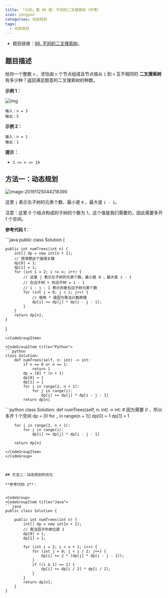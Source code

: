 ```yaml
---
title: 「力扣」第 96 题：不同的二叉搜索树（中等）
icon: yongyan
categories: 动态规划
tags:
  - 动态规划
---
```


+ 题目链接：[96. 不同的二叉搜索树](https://leetcode-cn.com/problems/unique-binary-search-trees/)。

## 题目描述

给你一个整数 `n` ，求恰由 `n` 个节点组成且节点值从 `1` 到 `n` 互不相同的 **二叉搜索树** 有多少种？返回满足题意的二叉搜索树的种数。

**示例 1：**

![img](https://assets.leetcode.com/uploads/2021/01/18/uniquebstn3.jpg)

```
输入：n = 3
输出：5
```

**示例 2：**

```
输入：n = 1
输出：1
```

**提示：**

- `1 <= n <= 19`

## 方法一：动态规划

![image-20191125044218390](https://tva1.sinaimg.cn/large/007S8ZIlly1geh02s7r7mj31c40d640d.jpg)

这里 `j` 表示左子树的元素个数，最小是 `0` ，最大是 `i - 1`。

注意：这里 $0$ 个结点构成的子树的个数为 $1$，这个值是我们需要的，因此需要多开 $1$ 个空间。

**参考代码 1**：

<CodeGroup>
<CodeGroupItem title="Java">
```java
public class Solution {

    public int numTrees(int n) {
        int[] dp = new int[n + 1];
        // 想清楚这个值很关键
        dp[0] = 1;
        dp[1] = 1;
        for (int i = 2; i <= n; i++) {
            // 这里 j 表示左子树的元素个数，最小是 0 ，最大是 i - 1
            // 左边子树 + 右边子树 = i - 1
            // i - j - 1 表示的是右边子树元素个数
            for (int j = 0; j < i; j++) {
                // 使用 * 是因为乘法计数原理
                dp[i] += dp[j] * dp[i - j - 1];
            }
        }
        return dp[n];
    }
}
```
</CodeGroupItem>

<CodeGroupItem title="Python">
```python
class Solution:
    def numTrees(self, n: int) -> int:
        if n == 0 or n == 1:
            return 1
        dp = [0] * (n + 1)
        dp[0] = 1
        dp[1] = 1
        for i in range(2, n + 1):
            for j in range(i):
                dp[i] += dp[j] * dp[i - j - 1]
        return dp[n]
```
</CodeGroupItem>

<CodeGroupItem title="Python">
```python
class Solution:
    def numTrees(self, n: int) -> int:
        # 因为需要 0 ，所以多开 1 个空间
        dp = [0 for _ in range(n + 1)]
        dp[0] = 1
        dp[1] = 1

        for i in range(2, n + 1):
            for j in range(i):
                dp[i] += dp[j] * dp[i - j - 1]

        return dp[n]
```
</CodeGroupItem>
</CodeGroup>



## 方法二：动态规划的优化

**参考代码 2**：


<CodeGroup>
<CodeGroupItem title="Java">
```java
public class Solution {

    public int numTrees(int n) {
        int[] dp = new int[n + 1];
        // 乘法因子的单位是 1
        dp[0] = 1;
        dp[1] = 1;

        for (int i = 2; i < n + 1; i++) {
            for (int j = 0; j < i / 2; j++) {
                dp[i] += 2 * (dp[j] * dp[i - j - 1]);
            }
            if ((i & 1) == 1) {
                dp[i] += dp[i / 2] * dp[i / 2];
            }
        }
        return dp[n];
    }
}
```
</CodeGroupItem>

<CodeGroupItem title="Python">
</CodeGroupItem>
</CodeGroup>